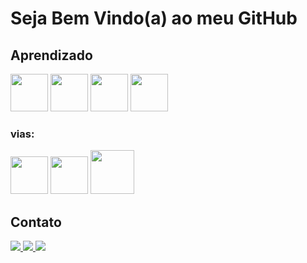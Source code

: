 # Seja Bem Vindo(a) ao meu GitHub

## Aprendizado

<img src="https://upload.wikimedia.org/wikipedia/commons/thumb/3/38/HTML5_Badge.svg/800px-HTML5_Badge.svg.png" width="60" /> <img src="https://upload.wikimedia.org/wikipedia/commons/thumb/6/62/CSS3_logo.svg/800px-CSS3_logo.svg.png" width="60" /> <img src="https://logospng.org/download/javascript/logo-javascript-icon-512.png" width="60" /> <img src="https://cdn4.iconfinder.com/data/icons/logos-and-brands/512/267_Python_logo-512.png" width="60"/> 

### vias:

<img src="https://seeklogo.com/images/V/visual-studio-code-logo-284BC24C39-seeklogo.com.png" width="60" margin-right="10"/> <img src="https://upload.wikimedia.org/wikipedia/commons/thumb/a/ab/Logo-ubuntu_cof-orange-hex.svg/1200px-Logo-ubuntu_cof-orange-hex.svg.png" width="60" /> <img src="https://upload.wikimedia.org/wikipedia/commons/thumb/2/2b/Kali-dragon-icon.svg/2048px-Kali-dragon-icon.svg.png" width="70" /> 

## Contato

<div>
  <a href="https://www.linkedin.com/in/laiz-detros-93b95b236/"> <img src="https://img.shields.io/badge/linkedin-2E8FF0?style=for-the-badge&logo=linkedin&logoColor=fff"/> </a>
  <a href="https://www.instagram.com/uatafocuros/"> <img src="https://img.shields.io/badge/Instagram-D82BF0?style=for-the-badge&logo=instagram&logoColor=fff"/> </a>   
  <a href="mailto: laizbdetros@gmail.com"> <img src="https://img.shields.io/badge/Email-DC4944?style=for-the-badge&logo=gmail&logoColor=fff"/> </a>
</div>

